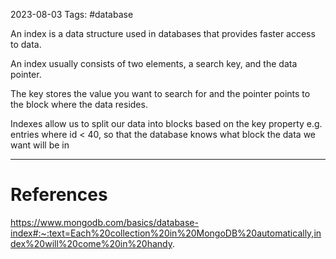 2023-08-03
Tags: #database 

An index is a data structure used in databases that provides faster access to data.

An index usually consists of two elements, a search key, and the data pointer.

The key stores the value you want to search for and the pointer points to the block where the data resides.

Indexes allow us to split our data into blocks based on the key property e.g. entries where id < 40, so that the database knows what block the data we want will be in

---
# References

https://www.mongodb.com/basics/database-index#:~:text=Each%20collection%20in%20MongoDB%20automatically,index%20will%20come%20in%20handy.